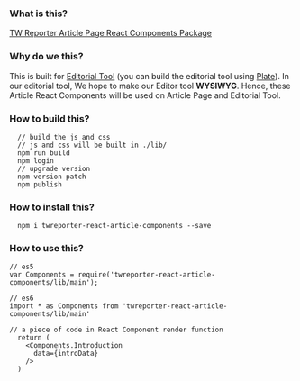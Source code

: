 ### What is this?
[TW Reporter Article Page React Components Package](https://www.npmjs.com/package/twreporter-react-article-components)

### Why do we this?
This is built for [Editorial Tool](https://github.com/twreporter/keystone) (you can build the editorial tool using [Plate](https://github.com/twreporter/plate)).
In our editorial tool, We hope to make our Editor tool **WYSIWYG**.
Hence, these Article React Components will be used on Article Page and Editorial Tool.

### How to build this?
```
  // build the js and css
  // js and css will be built in ./lib/ 
  npm run build
  npm login
  // upgrade version
  npm version patch
  npm publish
```
### How to install this?
```
  npm i twreporter-react-article-components --save
```

### How to use this?
```
// es5
var Components = require('twreporter-react-article-components/lib/main');

// es6
import * as Components from 'twreporter-react-article-components/lib/main'

// a piece of code in React Component render function
  return (
    <Components.Introduction
      data={introData}
    />
  )

```
